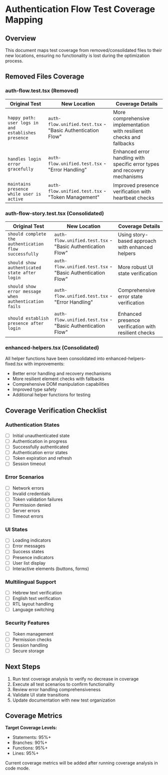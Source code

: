 # Authentication Flow Test Coverage Mapping

## Overview

This document maps test coverage from removed/consolidated files to their new locations, ensuring no functionality is lost during the optimization process.

## Removed Files Coverage

### auth-flow.test.tsx (Removed)

| Original Test                                       | New Location                                               | Coverage Details                                                          |
| --------------------------------------------------- | ---------------------------------------------------------- | ------------------------------------------------------------------------- |
| `happy path: user logs in and establishes presence` | `auth-flow.unified.test.tsx` - "Basic Authentication Flow" | More comprehensive implementation with resilient checks and fallbacks     |
| `handles login error gracefully`                    | `auth-flow.unified.test.tsx` - "Error Handling"            | Enhanced error handling with specific error types and recovery mechanisms |
| `maintains presence while user is active`           | `auth-flow.unified.test.tsx` - "Token Management"          | Improved presence verification with heartbeat checks                      |

### auth-flow-story.test.tsx (Consolidated)

| Original Test                                          | New Location                                               | Coverage Details                                     |
| ------------------------------------------------------ | ---------------------------------------------------------- | ---------------------------------------------------- |
| `should complete the authentication flow successfully` | `auth-flow.unified.test.tsx` - "Basic Authentication Flow" | Using story-based approach with enhanced helpers     |
| `should show authenticated state after login`          | `auth-flow.unified.test.tsx` - "Basic Authentication Flow" | More robust UI state verification                    |
| `should show error message when authentication fails`  | `auth-flow.unified.test.tsx` - "Error Handling"            | Comprehensive error state verification               |
| `should establish presence after login`                | `auth-flow.unified.test.tsx` - "Basic Authentication Flow" | Enhanced presence verification with resilient checks |

### enhanced-helpers.tsx (Consolidated)

All helper functions have been consolidated into enhanced-helpers-fixed.tsx with improvements:

- Better error handling and recovery mechanisms
- More resilient element checks with fallbacks
- Comprehensive DOM manipulation capabilities
- Improved type safety
- Additional helper functions for testing

## Coverage Verification Checklist

### Authentication States

- [ ] Initial unauthenticated state
- [ ] Authentication in progress
- [ ] Successfully authenticated
- [ ] Authentication error states
- [ ] Token expiration and refresh
- [ ] Session timeout

### Error Scenarios

- [ ] Network errors
- [ ] Invalid credentials
- [ ] Token validation failures
- [ ] Permission denied
- [ ] Server errors
- [ ] Timeout errors

### UI States

- [ ] Loading indicators
- [ ] Error messages
- [ ] Success states
- [ ] Presence indicators
- [ ] User list display
- [ ] Interactive elements (buttons, forms)

### Multilingual Support

- [ ] Hebrew text verification
- [ ] English text verification
- [ ] RTL layout handling
- [ ] Language switching

### Security Features

- [ ] Token management
- [ ] Permission checks
- [ ] Session handling
- [ ] Secure storage

## Next Steps

1. Run test coverage analysis to verify no decrease in coverage
2. Execute all test scenarios to confirm functionality
3. Review error handling comprehensiveness
4. Validate UI state transitions
5. Update documentation with new test organization

## Coverage Metrics

**Target Coverage Levels:**

- Statements: 95%+
- Branches: 90%+
- Functions: 95%+
- Lines: 95%+

Current coverage metrics will be added after running coverage analysis in code mode.
